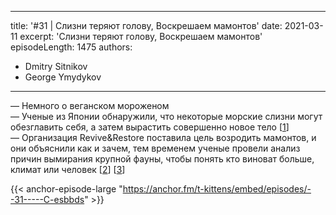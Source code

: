 
---
title: '#31 | Cлизни теряют голову, Воскрешаем мамонтов'
date: 2021-03-11
excerpt: 'Cлизни теряют голову, Воскрешаем мамонтов'
episodeLength: 1475
authors:
  - Dmitry Sitnikov
  - George Ymydykov
---

— Немного о веганском мороженом <br/>
— Ученые из Японии обнаружили, что некоторые морские слизни могут обезглавить себя, а затем вырастить совершенно новое тело [[1](https://www.theguardian.com/environment/2021/mar/08/keep-your-head-the-self-decapitating-sea-slugs-that-regrow-their-bodies-hearts-and-all)]<br/>
— Организация Revive&Restore поставила цель возродить мамонтов, и они объяснили как и зачем, тем временем ученые провели анализ причин вымирания крупной фауны, чтобы понять кто виноват больше, климат или человек [[2](https://reviverestore.org/projects/woolly-mammoth/)] [[3](https://theness.com/neurologicablog/index.php/humans-and-megafauna-extinction/)]

{{< anchor-episode-large "https://anchor.fm/t-kittens/embed/episodes/--31-----C-esbbds" >}}
